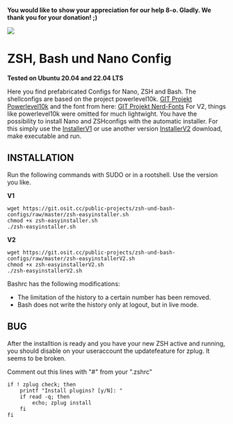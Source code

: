 **You would like to show your appreciation for our help 8-o. Gladly. We thank you for your donation! ;)**

<a href="https://www.paypal.com/donate/?hosted_button_id=JTFYJYVH37MNE">
  <img src="https://www.paypalobjects.com/en_US/i/btn/btn_donate_LG.gif">
</a>

ZSH, Bash und Nano Config
=========================

**Tested on Ubuntu 20.04 and 22.04 LTS**

Here you find prefabricated Configs for Nano, ZSH and Bash. The shellconfigs are based on the project powerlevel10k.
[GIT Projekt Powerlevel10k](https://github.com/romkatv/powerlevel10k) and the font from here: [GIT Projekt Nerd-Fonts](https://github.com/ryanoasis/nerd-fonts) For V2, things like powerlevel10k were omitted for much lightwight.
You have the possibility to install Nano and ZSHconfigs with the automatic installer. For this simply use the [InstallerV1](https://git.osit.cc/public-projects/zsh-und-bash-configs/blob/master/zsh-easyinstaller.sh) or use another version [InstallerV2](https://git.osit.cc/public-projects/zsh-und-bash-configs/blob/master/zsh-easyinstallerV2.sh) download, make executable and run.

INSTALLATION
------------

Run the following commands with SUDO or in a rootshell. Use the version you like.

**V1**
~~~
wget https://git.osit.cc/public-projects/zsh-und-bash-configs/raw/master/zsh-easyinstaller.sh
chmod +x zsh-easyinstaller.sh
./zsh-easyinstaller.sh
~~~

**V2**
~~~
wget https://git.osit.cc/public-projects/zsh-und-bash-configs/raw/master/zsh-easyinstallerV2.sh
chmod +x zsh-easyinstallerV2.sh
./zsh-easyinstallerV2.sh
~~~


Bashrc has the following modifications:

  * The limitation of the history to a certain number has been removed.
  * Bash does not write the history only at logout, but in live mode.

BUG
---

After the installtion is ready and you have your new ZSH active and running, you should disable on your useraccount the updatefeature for zplug. It seems to be broken. 

Comment out this lines with "#" from your ".zshrc"
~~~
if ! zplug check; then
    printf "Install plugins? [y/N]: "
    if read -q; then
        echo; zplug install
    fi
fi
~~~

